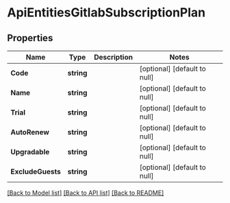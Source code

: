 # ApiEntitiesGitlabSubscriptionPlan

## Properties
Name | Type | Description | Notes
------------ | ------------- | ------------- | -------------
**Code** | **string** |  | [optional] [default to null]
**Name** | **string** |  | [optional] [default to null]
**Trial** | **string** |  | [optional] [default to null]
**AutoRenew** | **string** |  | [optional] [default to null]
**Upgradable** | **string** |  | [optional] [default to null]
**ExcludeGuests** | **string** |  | [optional] [default to null]

[[Back to Model list]](../README.md#documentation-for-models) [[Back to API list]](../README.md#documentation-for-api-endpoints) [[Back to README]](../README.md)


